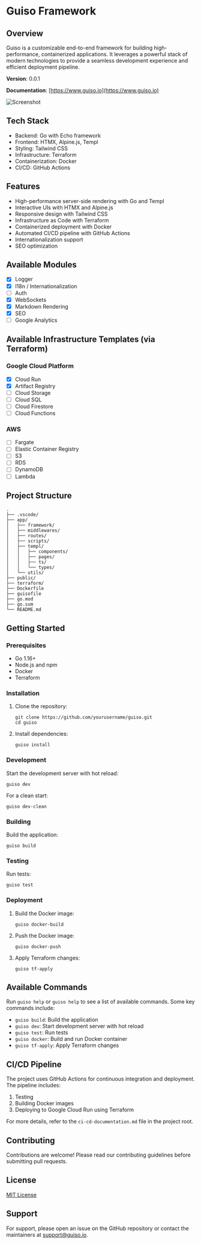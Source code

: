 # Guiso Framework

## Overview

Guiso is a customizable end-to-end framework for building high-performance, containerized applications. It leverages a powerful stack of modern technologies to provide a seamless development experience and efficient deployment pipeline.

**Version**: 0.0.1

**Documentation**: [https://www.guiso.io](https://www.guiso.io)

![Screenshot](https://raw.githubusercontent.com/hellorei/guiso/main/public/images/screenshot-guiso-help-cmd.png)

## Tech Stack

- Backend: Go with Echo framework
- Frontend: HTMX, Alpine.js, Templ
- Styling: Tailwind CSS
- Infrastructure: Terraform
- Containerization: Docker
- CI/CD: GitHub Actions

## Features

- High-performance server-side rendering with Go and Templ
- Interactive UIs with HTMX and Alpine.js
- Responsive design with Tailwind CSS
- Infrastructure as Code with Terraform
- Containerized deployment with Docker
- Automated CI/CD pipeline with GitHub Actions
- Internationalization support
- SEO optimization

## Available Modules

- [x] Logger
- [x] I18n / Internationalization
- [ ] Auth
- [x] WebSockets
- [x] Markdown Rendering
- [x] SEO
- [ ] Google Analytics

## Available Infrastructure Templates (via Terraform)

### Google Cloud Platform

- [x] Cloud Run
- [x] Artifact Registry
- [ ] Cloud Storage
- [ ] Cloud SQL
- [ ] Cloud Firestore
- [ ] Cloud Functions

### AWS

- [ ] Fargate
- [ ] Elastic Container Registry
- [ ] S3
- [ ] RDS
- [ ] DynamoDB
- [ ] Lambda

## Project Structure

```
.
├── .vscode/
├── app/
│   ├── framework/
│   ├── middlewares/
│   ├── routes/
│   ├── scripts/
│   ├── templ/
│   │   ├── components/
│   │   ├── pages/
│   │   ├── ts/
│   │   └── types/
│   └── utils/
├── public/
├── terraform/
├── Dockerfile
├── guisofile
├── go.mod
├── go.sum
└── README.md
```

## Getting Started

### Prerequisites

- Go 1.16+
- Node.js and npm
- Docker
- Terraform

### Installation

1. Clone the repository:

   ```
   git clone https://github.com/yourusername/guiso.git
   cd guiso
   ```

2. Install dependencies:
   ```
   guiso install
   ```

### Development

Start the development server with hot reload:

```
guiso dev
```

For a clean start:

```
guiso dev-clean
```

### Building

Build the application:

```
guiso build
```

### Testing

Run tests:

```
guiso test
```

### Deployment

1. Build the Docker image:

   ```
   guiso docker-build
   ```

2. Push the Docker image:

   ```
   guiso docker-push
   ```

3. Apply Terraform changes:
   ```
   guiso tf-apply
   ```

## Available Commands

Run `guiso help` or `guiso help` to see a list of available commands. Some key commands include:

- `guiso build`: Build the application
- `guiso dev`: Start development server with hot reload
- `guiso test`: Run tests
- `guiso docker`: Build and run Docker container
- `guiso tf-apply`: Apply Terraform changes

## CI/CD Pipeline

The project uses GitHub Actions for continuous integration and deployment. The pipeline includes:

1. Testing
2. Building Docker images
3. Deploying to Google Cloud Run using Terraform

For more details, refer to the `ci-cd-documentation.md` file in the project root.

## Contributing

Contributions are welcome! Please read our contributing guidelines before submitting pull requests.

## License

[MIT License](LICENSE)

## Support

For support, please open an issue on the GitHub repository or contact the maintainers at support@guiso.io.
